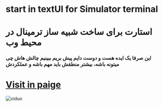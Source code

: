 # start in textUI for Simulator terminal
# استارت برای ساخت شبیه ساز ترمینال در محیط وب
### این صرفا یک ایده هست و دوست دایم پیش بریم ببینیم چالش هاش چی میتونه باشه، بیشتر منطقش باید مهم باشه و عملکردش
# [Visit in paige](https://alireza-shokri.github.io/chang-contry)
![viduo](https://www.instagram.com/reel/C1KUIEetySB/?igsh=MXNiejRuNDUyMnMzYQ==)
